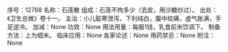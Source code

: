 序号：12768
名称：石莲散
组成：石莲不拘多少（去皮，用沙糖炒过）。
出处：《卫生总微》卷十一。
主治：小儿脏寒泄泻，下利纯白，腹中绞痛，虚气胀满，手足逆冷。
加减：None
功效：None
用法用量：每服1钱，乳食前米饮调下。
制备方法：上为细末。
临床应用：None
各家论述：None
用药禁忌：None
附注：None
